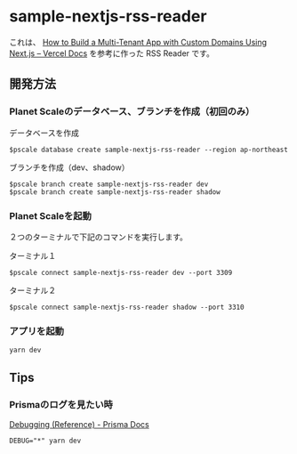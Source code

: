 # sample-nextjs-rss-reader

これは、 [How to Build a Multi-Tenant App with Custom Domains Using Next.js – Vercel Docs](https://vercel.com/guides/nextjs-multi-tenant-application) を参考に作った RSS Reader です。

## 開発方法

### Planet Scaleのデータベース、ブランチを作成（初回のみ）

データベースを作成

```shell
$pscale database create sample-nextjs-rss-reader --region ap-northeast
```

ブランチを作成（dev、shadow）

```shell
$pscale branch create sample-nextjs-rss-reader dev 
$pscale branch create sample-nextjs-rss-reader shadow 
```

### Planet Scaleを起動

２つのターミナルで下記のコマンドを実行します。

ターミナル１

```shell
$pscale connect sample-nextjs-rss-reader dev --port 3309
```

ターミナル２

```shell
$pscale connect sample-nextjs-rss-reader shadow --port 3310
```

### アプリを起動

```shell
yarn dev
```

## Tips

### Prismaのログを見たい時

[Debugging (Reference) - Prisma Docs](https://www.prisma.io/docs/concepts/components/prisma-client/debugging)

```shell
DEBUG="*" yarn dev
```